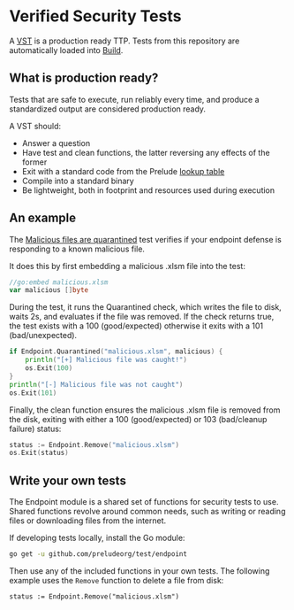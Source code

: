 # Verified Security Tests

A [VST](https://docs.prelude.org/docs/tests) is a production ready TTP. Tests from this repository are automatically loaded into [Build](https://build.preludesecurity.com).

## What is production ready?

Tests that are safe to execute, run reliably every time, and produce a standardized output are considered production ready.

A VST should:
- Answer a question
- Have test and clean functions, the latter reversing any effects of the former
- Exit with a standard code from the Prelude [lookup table](https://docs.prelude.org/docs/tests#results)
- Compile into a standard binary
- Be lightweight, both in footprint and resources used during execution 

## An example

The [Malicious files are quarantined](https://github.com/preludeorg/test/blob/master/tests/b74ad239-2ddd-4b1e-b608-8397a43c7c54/b74ad239-2ddd-4b1e-b608-8397a43c7c54.go) test verifies if your endpoint defense is responding to a known malicious file. 

It does this by first embedding a malicious .xlsm file into the test:
```go
//go:embed malicious.xlsm
var malicious []byte
```

During the test, it runs the Quarantined check, which writes the file to disk, waits 2s, and evaluates if the file was removed. If the check returns true, the test exists with a 100 (good/expected) otherwise it exits with a 101 (bad/unexpected).
```go
if Endpoint.Quarantined("malicious.xlsm", malicious) {
	println("[+] Malicious file was caught!")
	os.Exit(100)
}
println("[-] Malicious file was not caught")
os.Exit(101)
```

Finally, the clean function ensures the malicious .xlsm file is removed from the disk, exiting with either a 100 (good/expected) or 103 (bad/cleanup failure) status:
```go
status := Endpoint.Remove("malicious.xlsm")
os.Exit(status)
```

## Write your own tests

The Endpoint module is a shared set of functions for security tests to use. Shared functions revolve around common needs, such as writing or reading files or downloading files from the internet.

If developing tests locally, install the Go module:
```bash
go get -u github.com/preludeorg/test/endpoint
```

Then use any of the included functions in your own tests. The following example uses the ``Remove`` function to delete a file from disk:
```
status := Endpoint.Remove("malicious.xlsm")
```
